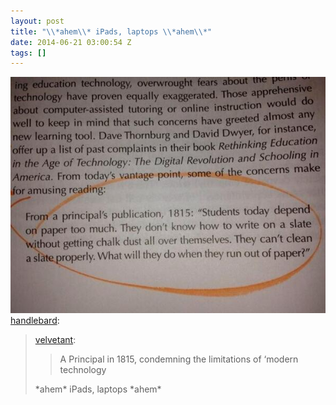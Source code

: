 ```yaml
---
layout: post
title: "\\*ahem\\* iPads, laptops \\*ahem\\*"
date: 2014-06-21 03:00:54 Z
tags: []
---
```

![](/media/2014/06/89418774753.jpg)
[handlebard](http://handlebard.tumblr.com/post/89259579370/velvetant-a-principal-in-1815-condemning-the):

> [velvetant](http://velvetant.tumblr.com/post/71534056169/a-principal-in-1815-condemning-the-limitations-of):
> 
> > A Principal in 1815, condemning the limitations of ‘modern technology
> 
> \*ahem\* iPads, laptops \*ahem\*
